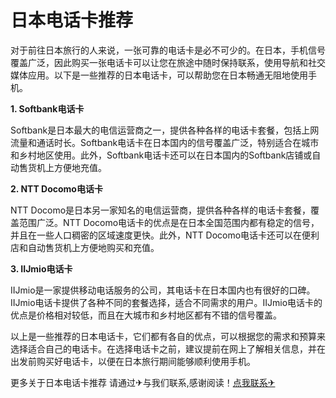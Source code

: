 # 日本电话卡推荐

对于前往日本旅行的人来说，一张可靠的电话卡是必不可少的。在日本，手机信号覆盖广泛，因此购买一张电话卡可以让您在旅途中随时保持联系，使用导航和社交媒体应用。以下是一些推荐的日本电话卡，可以帮助您在日本畅通无阻地使用手机。

**1. Softbank电话卡**

Softbank是日本最大的电信运营商之一，提供各种各样的电话卡套餐，包括上网流量和通话时长。Softbank电话卡在日本国内的信号覆盖广泛，特别适合在城市和乡村地区使用。此外，Softbank电话卡还可以在日本国内的Softbank店铺或自动售货机上方便地充值。

**2. NTT Docomo电话卡**

NTT Docomo是日本另一家知名的电信运营商，提供各种各样的电话卡套餐，覆盖范围广泛。NTT Docomo电话卡的优点是在日本全国范围内都有稳定的信号，并且在一些人口稠密的区域速度更快。此外，NTT Docomo电话卡还可以在便利店和自动售货机上方便地购买和充值。

**3. IIJmio电话卡**

IIJmio是一家提供移动电话服务的公司，其电话卡在日本国内也有很好的口碑。IIJmio电话卡提供了各种不同的套餐选择，适合不同需求的用户。IIJmio电话卡的优点是价格相对较低，而且在大城市和乡村地区都有不错的信号覆盖。

以上是一些推荐的日本电话卡，它们都有各自的优点，可以根据您的需求和预算来选择适合自己的电话卡。在选择电话卡之前，建议提前在网上了解相关信息，并在出发前购买好电话卡，以便在日本旅行期间能够顺利使用手机。

更多关于日本电话卡推荐 请通过✈与我们联系,感谢阅读！[点我联系✈](https://us.G208.com)